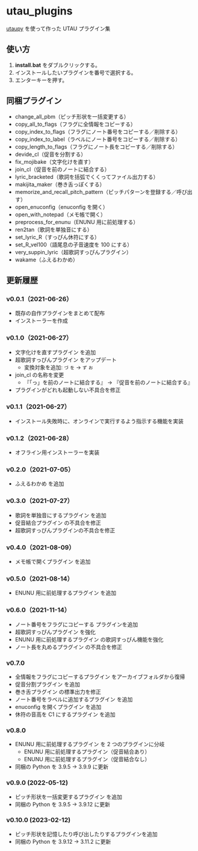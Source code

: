 # utau_plugins

[utaupy](https://github.com/oatsu-gh/utaupy) を使って作った UTAU プラグイン集

## 使い方

1. **install.bat** をダブルクリックする。
2. インストールしたいプラグインを番号で選択する。
3. エンターキーを押す。

## 同梱プラグイン

- change_all_pbm（ピッチ形状を一括変更する）
- copy_all_to_flags（フラグに全情報をコピーする）
- copy_index_to_flags（フラグにノート番号をコピーする／削除する）
- copy_index_to_label（ラベルにノート番号をコピーする／削除する）
- copy_length_to_flags（フラグにノート長をコピーする／削除する）
- devide_cl（促音を分割する）
- fix_mojibake（文字化けを直す）
- join_cl（促音を前のノートに結合する）
- lyric_bracketed（歌詞を括弧でくくってファイル出力する）
- makijita_maker（巻き舌っぽくする）
- memorize_and_recall_pitch_pattern（ピッチパターンを登録する／呼び出す）
- open_enuconfig（enuconfig を開く）
- open_with_notepad（メモ帳で開く）
- preprocess_for_enunu（ENUNU 用に前処理する）
- ren2tan（歌詞を単独音にする）
- set_lyric_R（すっぴん休符にする）
- set_R_vel100（語尾息の子音速度を 100 にする）
- very_suppin_lyric（超歌詞すっぴんプラグイン）
- wakame（ふえるわかめ）

## 更新履歴

### v0.0.1（2021-06-26）

- 既存の自作プラグインをまとめて配布
- インストーラーを作成

### v0.1.0（2021-06-27）

- 文字化けを直すプラグイン を追加
- 超歌詞すっぴんプラグイン をアップデート
  - 変換対象を追加: `づ` `を` → `ず` `お`
- join_cl の名称を変更
  - 『「っ」を前のノートに結合する』 → 『促音を前のノートに結合する』
- プラグインがどれも起動しない不具合を修正

### v0.1.1（2021-06-27）

- インストール失敗時に、オンラインで実行するよう指示する機能を実装

### v0.1.2（2021-06-28）

- オフライン用インストーラーを実装

### v0.2.0（2021-07-05）

- ふえるわかめ を追加

### v0.3.0（2021-07-27）

- 歌詞を単独音にするプラグイン を追加
- 促音結合プラグイン の不具合を修正
- 超歌詞すっぴんプラグインの不具合を修正

### v0.4.0（2021-08-09）

- メモ帳で開くプラグイン を追加

### v0.5.0（2021-08-14）

- ENUNU 用に前処理するプラグイン を追加

### v0.6.0（2021-11-14）

- ノート番号をフラグにコピーする プラグインを追加
- 超歌詞すっぴんプラグイン を強化
- ENUNU 用に前処理するプラグイン の歌詞すっぴん機能を強化
- ノート長を丸めるプラグイン の不具合を修正

### v0.7.0

- 全情報をフラグにコピーするプラグイン をアーカイブフォルダから復帰
- 促音分割プラグイン を追加
- 巻き舌プラグイン の標準出力を修正
- ノート番号をラベルに追加するプラグイン を追加
- enuconfig を開くプラグイン を追加
- 休符の音高を C1 にするプラグイン を追加

### v0.8.0

- ENUNU 用に前処理するプラグイン を 2 つのプラグインに分岐
  - ENUNU 用に前処理するプラグイン（促音結合あり）
  - ENUNU 用に前処理するプラグイン（促音結合なし）
- 同梱の Python を 3.9.5 → 3.9.9 に更新

### v0.9.0 (2022-05-12)

- ピッチ形状を一括変更するプラグイン を追加
- 同梱の Python を 3.9.5 → 3.9.12 に更新

### v0.10.0 (2023-02-12)

- ピッチ形状を記憶したり呼び出したりするプラグインを追加
- 同梱の Python を 3.9.12 → 3.11.2 に更新
